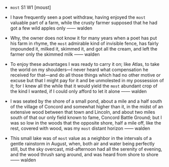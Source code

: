 - `most` S1 W1 [moʊst]



- I have frequently seen a poet withdraw, having enjoyed the `most` valuable part of a farm, while the crusty farmer supposed that he had got a few wild apples only —— walden

-  Why, the owner does not know it for many years when a poet has put his farm in rhyme, the `most` admirable kind of invisible fence, has fairly impounded it, milked it, skimmed it, and got all the cream, and left the farmer only the skimmed milk —— walden

-  To enjoy these advantages I was ready to carry it on; like Atlas, to take the world on my shoulders﻿—I never heard what compensation he received for that﻿—and do all those things which had no other motive or excuse but that I might pay for it and be unmolested in my possession of it; for I knew all the while that it would yield the `most` abundant crop of the kind I wanted, if I could only afford to let it alone —— walden

- I was seated by the shore of a small pond, about a mile and a half south of the village of Concord and somewhat higher than it, in the midst of an extensive wood between that town and Lincoln, and about two miles south of that our only field known to fame, Concord Battle Ground; but I was so low in the woods that the opposite shore, half a mile off, like the rest, covered with wood, was my `most` distant horizon —— walden

- This small lake was of `most` value as a neighbor in the intervals of a gentle rainstorm in August, when, both air and water being perfectly still, but the sky overcast, mid-afternoon had all the serenity of evening, and the wood thrush sang around, and was heard from shore to shore —— walden
